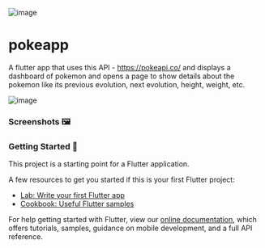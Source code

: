 ![image](https://user-images.githubusercontent.com/75015574/156382923-12f927cf-269d-4ec1-9caf-f9bcf37b485b.png)

# pokeapp

A flutter app that uses this API - https://pokeapi.co/ and displays a dashboard of pokemon and opens a page to show details about the pokemon like its previous evolution, next evolution, height, weight, etc. 

![image](https://user-images.githubusercontent.com/75015574/156382511-967793e8-1340-48ed-ae9a-82ab73153824.png)


### Screenshots 🖼️




### Getting Started 🔧

This project is a starting point for a Flutter application.

A few resources to get you started if this is your first Flutter project:

- [Lab: Write your first Flutter app](https://flutter.dev/docs/get-started/codelab)
- [Cookbook: Useful Flutter samples](https://flutter.dev/docs/cookbook)

For help getting started with Flutter, view our
[online documentation](https://flutter.dev/docs), which offers tutorials,
samples, guidance on mobile development, and a full API reference.
